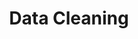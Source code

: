 ---
title: "Data Cleaning"
description: "Cleaning data before analysis is crucial."
image: "data_cleaning.svg"
---